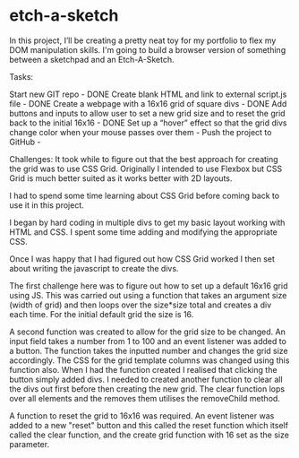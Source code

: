 # etch-a-sketch

In this project, I’ll be creating a pretty neat toy for my portfolio to flex my DOM manipulation skills. I'm going to build a browser version of something between a sketchpad and an Etch-A-Sketch.


Tasks:

Start new GIT repo - DONE
Create blank HTML and link to external script.js file - DONE
Create a webpage with a 16x16 grid of square divs - DONE
Add buttons and inputs to allow user to set a new grid size and to reset the grid back to the initial 16x16 - DONE
Set up a “hover” effect so that the grid divs change color when your mouse passes over them - 
Push the project to GitHub - 

Challenges:
It took while to figure out that the best approach for creating the grid was to use CSS Grid. Originally I intended to use Flexbox but CSS Grid is much better suited as it works better with 2D layouts.

I had to spend some time learning about CSS Grid before coming back to use it in this project. 

I began by hard coding in multiple divs to get my basic layout working with HTML and CSS. I spent some time adding and modifying the appropriate CSS.

Once I was happy that I had figured out how CSS Grid worked I then set about writing the javascript to create the divs. 

The first challenge here was to figure out how to set up a default 16x16 grid using JS. This was carried out using a function that takes an argument size (width of grid) and then loops over the size*size total and creates a div each time. For the initial default grid the size is 16. 

A second function was created to allow for the grid size to be changed. An input field takes a number from 1 to 100 and an event listener was added to a button. The function takes the inputted number and changes the grid size accordingly. The CSS for the grid template columns was changed using this function also. When I had the function created I realised that clicking the button simply added divs. I needed to created another function to clear all the divs out first before then creating the new grid. The clear function lops over all elements and the removes them utilises the removeChild method.

A function to reset the grid to 16x16 was required. An event listener was added to a new "reset" button and this called the reset function which itself called the clear function, and the create grid function with 16 set as the size parameter.